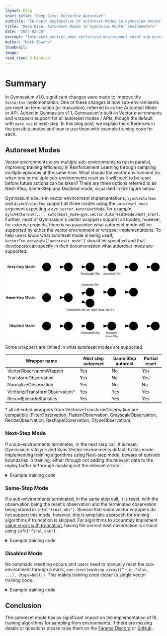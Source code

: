 ```yaml
---
layout: blog
short_title: "Deep Dive: VectorEnv Autoreset"
subtitle: "In-depth explanation of autoreset Modes in Gymnasium Vector Environments"
title: "Deep Dive: Autoreset Modes in Gymnasium Vector Environments"
date: "2025-02-20"
excrept: "Autoreset control when vectorised environment reset sub-environments on terminations or truncations. Gymnasium offers three options, for which, we present descriptions and examples for each."
Author: "Mark Towers"
thumbnail: 
image: 
read_time: 3 Minutes
---
```


# Summary

In Gymnasium v1.0, significant changes were made to improve the `VectorEnv` implementation. One of these changes is how sub-environments are reset on termination (or truncation), referred to as the Autoreset Mode or API. Added in Gymnasium v1.1, Gymnasium's built-in Vector environments and wrappers support for all autoreset modes / APIs, though the default with `make_vec` is next-step. In this blog post, we explain the differences in the possible modes and how to use them with example training code for each.

## Autoreset Modes

Vector environments allow multiple sub-environments to run in parallel, improving training efficiency in Reinforcement Learning through sampling multiple episodes at the same time. What should the vector environment do when one or multiple sub-environments reset as it will need to be reset before future actions can be taken? There are three options referred to as Next-Step, Same-Step and Disabled mode, visualised in the figure below. 

Gymnasium's built-in vector environment implementations, `SyncVectorEnv` and `AsyncVectorEnv` support all three modes using the `autoreset_mode` argument expecting a `gym.vector.AutoresetMode`, for example, `SyncVectorEnv(..., autoreset_mode=gym.vector.AutoresetMode.NEXT_STEP)`. Further, most of Gymnasium's vector wrappers support all modes, however, for external projects, there is no guarantee what autoreset mode will be supported by either the vector environment or wrapper implementations. To help users know what autoreset mode is being used, `VectorEnv.metadata["autoreset_mode"]` should be specified and that developers can specify in their documentation what autoreset mode are supported.

![Flowchart diagram representing the different autoreset modes](media/autoreset-modes.svg)

Some wrappers are limited in what autoreset modes are supported. 

| Wrapper name                   | Next step autoreset | Same Step autorest | Partial reset | 
|--------------------------------|---------------------|--------------------|---------------|
| VectorObservationWrapper       | Yes                 | No                 | Yes           | 
| TransformObservation           | Yes                 | No                 | Yes           | 
| NormalizeObservation           | Yes                 | No                 | No            |
| VectorizeTransformObservation* | Yes                 | Yes                | Yes           |
| RecordEpisodeStatistics        | Yes                 | Yes                | Yes           |

\* all inherited wrappers from VectorizeTransformObservation are compatible (FilterObservation, FlattenObservation, GrayscaleObservation, ResizeObservation, ReshapeObservation, DtypeObservation).

### Next-Step Mode 
If a sub-environments terminates, in the next step call, it is reset. Gymnasium's Async and Sync Vector environments default to this mode. Implementing training algorithms using Next-step mode, beware of episode boundaries in training, either through not adding the relevant data to the replay buffer or through masking out the relevant errors.

<details>
<summary>Example training code</summary>

```python
import gymnasium as gym
from collections import deque

# Initialize environment and buffer
envs = gym.make_vec("CartPole-v1", num_envs=2, vector_kwargs={"autoreset_mode": gym.vector.AutoresetMode.SAME_STEP})
replay_buffer = deque(maxlen=100)

observations, _ = envs.reset()
while True:   # Training loop
    actions = policy(observations)
    next_observations, rewards, terminated, truncated, infos = envs.step(actions)
     
    # Add to replay buffer
    for i in range(envs.num_envs):
        # Get actual next observation
        if terminated[i] or truncated[i]:
            actual_next_obs = infos["final_obs"][i]
        else:
            actual_next_obs = next_observations[i]

        replay_buffer.append((observations[i], actions[i], rewards[i], terminated[i], actual_next_obs))
         
    observations = next_observations  # Update observation
```
</details>

### Same-Step Mode
If a sub-environments terminated, in the same step call, it is reset, with the observation being the reset's observation and the terminated observation being stored in `info["final_obs"]`. Beware that some vector wrappers do not support this mode, however, this is simplistic approach for training algorithms if truncation is skipped. For algorithms to accurately implement [value errors with truncation](https://farama.org/Gymnasium-Terminated-Truncated-Step-API), having the correct next observation is critical using `info["final_obs"]`. 

<details>
<summary>Example training code</summary>

```python
import gymnasium as gym
import numpy as np
from collections import deque

# Initialize environment, buffer and episode_start
 envs = gym.make_vec("CartPole-v1", num_envs=2, autoreset_mode=gym.vector.AutoresetMode.NEXT_STEP)
 replay_buffer = deque(maxlen=100)
 episode_start = np.zeros(envs.num_envs, dtype=bool)

 observations, _ = envs.reset()
 while True:   # Training loop
     actions = policy(observations)
     next_observations, rewards, terminations, truncations, infos = envs.step(actions)
     
     # Add to replay buffer
     for i in range(envs.num_envs):
         if not episode_start[i]:
             replay_buffer.append((observations[i], actions[i], rewards[i], terminations[i], next_observations[i]))
     
     # update observation and if episode starts
     observations = next_observations
     episode_start = np.logical_or(terminations, truncations)
```
</details>

### Disabled Mode
No automatic resetting occurs and users need to manually reset the sub-environment through a mask, `env.reset(mask=np.array([True, False, ...], dtype=bool))`. This makes training code closer to single vector training code. 

<details>
<summary>Example training code</summary>

```python
import gymnasium as gym
import numpy as np
from collections import deque

# Initialize environment, buffer and episode_start
envs = gym.make_vec("CartPole-v1", num_envs=2, autoreset_mode=gym.vector.AutoresetMode.DISABLED)
replay_buffer = deque(maxlen=100)

observations, _ = envs.reset()
while True:   # Training loop
    actions = policy(observations)
    next_observations, rewards, terminations, truncations, infos = envs.step(actions)

    # Add to replay buffer
    for i in range(envs.num_envs):
        replay_buffer.append((observations[i], actions[i], rewards[i], terminations[i], next_observations[i]))
     
    # update observation
    autoreset = np.logical_or(terminations, truncations)
    if np.any(autoreset):
        observations = envs.reset(mask=autoreset)
    else:
        observations = next_observations
```
</details>

## Conclusion
The autoreset mode has as significant impact on the implementation of RL training algorithms for sampling from environments. If there are missing details or questions please raise them on the [Farama Discord](https://discord.gg/bnJ6kubTg6) or [GitHub](https://github.com/farama-Foundation/gymnasium).
